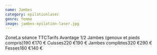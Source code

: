 ```yaml
---
name: Jambes
category: epilationlaser
genre: femme
image: jambes-epilation-laser.jpg
---
```

<div class="grid grid-cols-12 gap-4 sm:text-base text-sm  max-w-[850px] text-center border border-black px-6 sm:px-12 py-8 mx-auto">
<span class="font-bold text-left col-span-6">Zone</span><span class="font-bold col-span-3">La séance TTC</span><span class="font-bold col-span-3">Tarifs Avantage</span>
<span class="text-left col-span-6">1/2 Jambes (genoux et pieds compris)</span><span class="col-span-3">190 €</span><span class="col-span-3">170 €</span>
<span class="text-left col-span-6">Cuisses</span><span class="col-span-3">220 €</span><span class="col-span-3">190 €</span>
<span class="text-left col-span-6">Jambes complètes</span><span class="col-span-3">320 €</span><span class="col-span-3">290 €</span>
<span class="text-left col-span-6">Fesses</span><span class="col-span-3">160 €</span><span class="col-span-3">140 €</span>
</div>